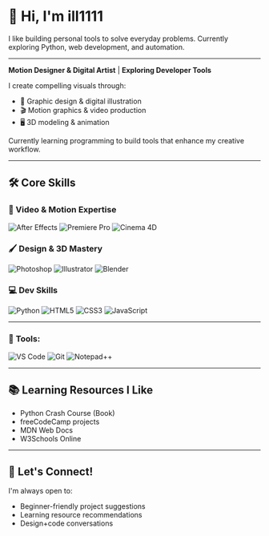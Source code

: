 # 👋 Hi, I'm ill1111

I like building personal tools to solve everyday problems. Currently exploring Python, web development, and automation.

---

**Motion Designer & Digital Artist** | **Exploring Developer Tools**

I create compelling visuals through:
- 🎨 Graphic design & digital illustration
- 🎬 Motion graphics & video production
- 🖥️ 3D modeling & animation

Currently learning programming to build tools that enhance my creative workflow.

---

## 🛠 Core Skills

### 🎥 Video & Motion Expertise
![After Effects](https://img.shields.io/badge/After_Effects-9999FF?style=flat&logo=adobeaftereffects&logoColor=white)
![Premiere Pro](https://img.shields.io/badge/Premiere_Pro-9999FF?style=flat&logo=adobepremierepro&logoColor=white)
![Cinema 4D](https://img.shields.io/badge/Cinema_4D-011A6B?style=flat&logo=cinema4d&logoColor=white)

### 🖌️ Design & 3D Mastery
![Photoshop](https://img.shields.io/badge/Photoshop-31A8FF?style=flat&logo=adobephotoshop&logoColor=white)
![Illustrator](https://img.shields.io/badge/Illustrator-FF9A00?style=flat&logo=adobeillustrator&logoColor=white)
![Blender](https://img.shields.io/badge/Blender-F5792A?style=flat&logo=blender&logoColor=white)

### 💻 Dev Skills
![Python](https://img.shields.io/badge/Python-3776AB?style=flat&logo=python&logoColor=white)
![HTML5](https://img.shields.io/badge/HTML5-E34F26?style=flat&logo=html5&logoColor=white)
![CSS3](https://img.shields.io/badge/CSS3-1572B6?style=flat&logo=css3&logoColor=white)
![JavaScript](https://img.shields.io/badge/JavaScript-F7DF1E?style=flat&logo=javascript&logoColor=black)

---

### 🔧 **Tools:**
![VS Code](https://img.shields.io/badge/VSCode-007ACC?style=flat&logo=visualstudiocode&logoColor=white)
![Git](https://img.shields.io/badge/Git-F05032?style=flat&logo=git&logoColor=white)
![Notepad++](https://img.shields.io/badge/Notepad++-90E59A.svg?style=flat&logo=notepad%2B%2B&logoColor=black)

---

## 📚 Learning Resources I Like

- Python Crash Course (Book)
- freeCodeCamp projects
- MDN Web Docs
- W3Schools Online

---

## 💬 Let's Connect!

I'm always open to:
- Beginner-friendly project suggestions
- Learning resource recommendations
- Design+code conversations
